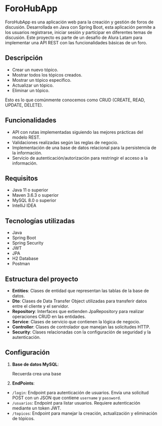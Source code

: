 # ForoHubApp

ForoHubApp es una aplicación web para la creación y gestión de foros de discusión. Desarrollada en Java con Spring Boot, esta aplicación permite a los usuarios registrarse, iniciar sesión y participar en diferentes temas de discusión. Este proyecto es parte de un desafío de Alura Latam para implementar una API REST con las funcionalidades básicas de un foro.

## Descripción


- Crear un nuevo tópico.
- Mostrar todos los tópicos creados.
- Mostrar un tópico específico.
- Actualizar un tópico.
- Eliminar un tópico.

Esto es lo que comúnmente conocemos como CRUD (CREATE, READ, UPDATE, DELETE).

## Funcionalidades

- API con rutas implementadas siguiendo las mejores prácticas del modelo REST.
- Validaciones realizadas según las reglas de negocio.
- Implementación de una base de datos relacional para la persistencia de la información.
- Servicio de autenticación/autorización para restringir el acceso a la información.

## Requisitos

- Java 11 o superior
- Maven 3.6.3 o superior
- MySQL 8.0 o superior
- IntelliJ IDEA

## Tecnologías utilizadas 

- Java
- Spring Boot
- Spring Security
- JWT 
- JPA 
- H2 Database 
- Postman 


## Estructura del proyecto 

- **Entities**: Clases de entidad que representan las tablas de la base de datos.
- **Dto**: Clases de Data Transfer Object utilizadas para transferir datos entre el cliente y el servidor.
- **Repository**: Interfaces que extienden JpaRepository para realizar operaciones CRUD en las entidades.
- **Service**: Clases de servicio que contienen la lógica de negocio.
- **Controller**: Clases de controlador que manejan las solicitudes HTTP.
- **Security**: Clases relacionadas con la configuración de seguridad y la autenticación.


## Configuración

1. **Base de datos MySQL**:

   Recuerda crea una base 


2. **EndPoints**:
- `/login`: Endpoint para autenticación de usuarios. Envía una solicitud POST con un JSON que contiene `username` y `password`.
- `/usuarios`: Endpoint para listar usuarios. Requiere autenticación mediante un token JWT.
- `/topicos`: Endpoint para manejar la creación, actualización y eliminación de tópicos.


  